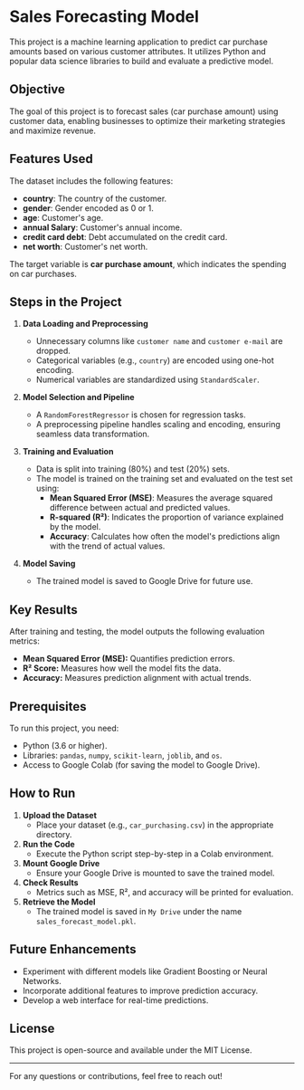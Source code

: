 # Sales Forecasting Model

This project is a machine learning application to predict car purchase amounts based on various customer attributes. It utilizes Python and popular data science libraries to build and evaluate a predictive model.

## Objective
The goal of this project is to forecast sales (car purchase amount) using customer data, enabling businesses to optimize their marketing strategies and maximize revenue.

## Features Used
The dataset includes the following features:
- **country**: The country of the customer.
- **gender**: Gender encoded as 0 or 1.
- **age**: Customer's age.
- **annual Salary**: Customer's annual income.
- **credit card debt**: Debt accumulated on the credit card.
- **net worth**: Customer's net worth.

The target variable is **car purchase amount**, which indicates the spending on car purchases.

## Steps in the Project

1. **Data Loading and Preprocessing**
    - Unnecessary columns like `customer name` and `customer e-mail` are dropped.
    - Categorical variables (e.g., `country`) are encoded using one-hot encoding.
    - Numerical variables are standardized using `StandardScaler`.

2. **Model Selection and Pipeline**
    - A `RandomForestRegressor` is chosen for regression tasks.
    - A preprocessing pipeline handles scaling and encoding, ensuring seamless data transformation.

3. **Training and Evaluation**
    - Data is split into training (80%) and test (20%) sets.
    - The model is trained on the training set and evaluated on the test set using:
        - **Mean Squared Error (MSE)**: Measures the average squared difference between actual and predicted values.
        - **R-squared (R²)**: Indicates the proportion of variance explained by the model.
        - **Accuracy**: Calculates how often the model's predictions align with the trend of actual values.

4. **Model Saving**
    - The trained model is saved to Google Drive for future use.

## Key Results
After training and testing, the model outputs the following evaluation metrics:
- **Mean Squared Error (MSE):** Quantifies prediction errors.
- **R² Score:** Measures how well the model fits the data.
- **Accuracy:** Measures prediction alignment with actual trends.

## Prerequisites
To run this project, you need:
- Python (3.6 or higher).
- Libraries: `pandas`, `numpy`, `scikit-learn`, `joblib`, and `os`.
- Access to Google Colab (for saving the model to Google Drive).

## How to Run
1. **Upload the Dataset**
   - Place your dataset (e.g., `car_purchasing.csv`) in the appropriate directory.
2. **Run the Code**
   - Execute the Python script step-by-step in a Colab environment.
3. **Mount Google Drive**
   - Ensure your Google Drive is mounted to save the trained model.
4. **Check Results**
   - Metrics such as MSE, R², and accuracy will be printed for evaluation.
5. **Retrieve the Model**
   - The trained model is saved in `My Drive` under the name `sales_forecast_model.pkl`.

## Future Enhancements
- Experiment with different models like Gradient Boosting or Neural Networks.
- Incorporate additional features to improve prediction accuracy.
- Develop a web interface for real-time predictions.

## License
This project is open-source and available under the MIT License.

---
For any questions or contributions, feel free to reach out!

